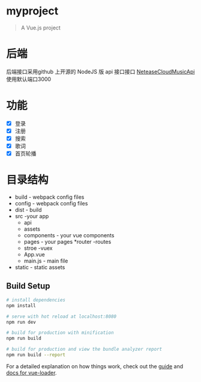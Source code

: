 # myproject

> A Vue.js project

# 后端
后端接口采用github 上开源的 NodeJS 版 api 接口接口 [NeteaseCloudMusicApi](https://github.com/Binaryify/NeteaseCloudMusicApi) 使用默认端口3000

# 功能
- [X] 登录
- [X] 注册
- [X] 搜索
- [X] 歌词
- [X] 首页轮播

# 目录结构
* build - webpack config files
* config - webpack config files
* dist - build
* src -your app
    * api
    * assets
    * components - your vue components
    * pages - your pages
    *router -routes
    * stroe -vuex
    * App.vue
    * main.js - main file
* static - static assets

## Build Setup

``` bash
# install dependencies
npm install

# serve with hot reload at localhost:8080
npm run dev

# build for production with minification
npm run build

# build for production and view the bundle analyzer report
npm run build --report
```

For a detailed explanation on how things work, check out the [guide](http://vuejs-templates.github.io/webpack/) and [docs for vue-loader](http://vuejs.github.io/vue-loader).
